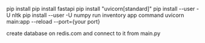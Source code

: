 pip install
    pip install fastapi
    pip install "uvicorn[standard]"
    pip install --user -U nltk
    pip install --user -U numpy
run inventory app command
    uvicorn main:app --reload --port={your port}

create database on redis.com and connect to it from main.py